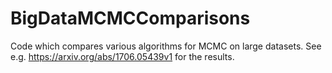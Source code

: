 # BigDataMCMCComparisons
Code which compares various algorithms for MCMC on large datasets. See e.g. https://arxiv.org/abs/1706.05439v1 for the results.
